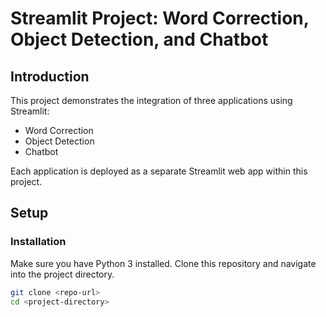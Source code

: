 # Streamlit Project: Word Correction, Object Detection, and Chatbot

## Introduction

This project demonstrates the integration of three applications using Streamlit:
- Word Correction
- Object Detection
- Chatbot

Each application is deployed as a separate Streamlit web app within this project.

## Setup

### Installation

Make sure you have Python 3 installed. Clone this repository and navigate into the project directory.

```bash
git clone <repo-url>
cd <project-directory>
